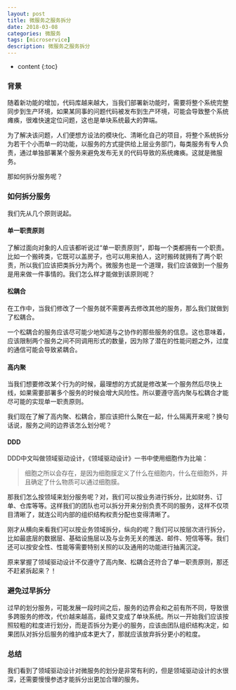 ```yaml
---
layout: post
title: 微服务之服务拆分
date: 2018-03-08
categories: 微服务 
tags: [microservice]
description: 微服务之服务拆分
---
```


* content
{:toc}

### 背景
随着新功能的增加，代码库越来越大，当我们部署新功能时，需要将整个系统完整同步到生产环境，如果某同事的问题代码被发布到生产环境，可能会导致整个系统瘫痪，很难快速定位问题，这也是单块系统最大的弊端。

为了解决该问题，人们便想方设法的模块化、清晰化自己的项目，将整个系统拆分为若干个小而单一的功能，以服务的方式提供给上层业务部门，每类服务有专人负责，通过单独部署某个服务来避免发布无关的代码导致的系统瘫痪。这就是微服务。

那如何拆分服务呢？

### 如何拆分服务
我们先从几个原则说起。

#### 单一职责原则
了解过面向对象的人应该都听说过“单一职责原则”，即每一个类都拥有一个职责。比如一个搬砖类，它既可以盖房子，也可以用来拍人，这时搬砖就拥有了两个职责，所以我们应该把类拆分为两个。微服务也是一个道理，我们应该做到一个服务是用来做一件事情的。我们怎么样才能做到该原则呢？

#### 松耦合
在工作中，当我们修改了一个服务就不需要再去修改其他的服务，那么我们就做到了松耦合。

一个松耦合的服务应该尽可能少地知道与之协作的那些服务的信息。这也意味着，应该限制两个服务之间不同调用形式的数量，因为除了潜在的性能问题之外，过度的通信可能会导致紧耦合。

#### 高内聚
当我们想要修改某个行为的时候，最理想的方式就是修改某一个服务然后尽快上线，如果需要部署多个服务的时候会增大风险性。所以要遵守高内聚与松耦合才能尽可能的实现单一职责原则。

我们现在了解了高内聚、松耦合，那应该把什么聚在一起，什么隔离开来呢？换句话说，服务之间的边界该怎么划分呢？

#### DDD
DDD中文叫做领域驱动设计，《领域驱动设计》一书中使用细胞作为比喻：

> 细胞之所以会存在，是因为细胞膜定义了什么在细胞内，什么在细胞外，并且确定了什么物质可以通过细胞膜。

那我们怎么按领域来划分服务呢？对，我们可以按业务进行拆分，比如财务、订单、仓库等等。这样我们的团队也可以拆分开来分别负责不同的服务，这样不仅项目清晰了，就连公司内部的组织结构权责分配也变得清晰了。

刚才从横向来看我们可以按业务领域拆分，纵向的呢？我们可以按层次进行拆分，比如最底层的数据层、基础设施层以及与业务无关的推送、邮件、短信等等。我们还可以按安全性、性能等需要特别关照的以及通用的功能进行抽离沉淀。

原来掌握了领域驱动设计不仅遵守了高内聚、松耦合还符合了单一职责原则，那还不赶紧拆起来？！

### 避免过早拆分
过早的划分服务，可能发展一段时间之后，服务的边界会和之前有所不同，导致很多跨服务的修改，代价越来越高，最终又变成了单块系统。所以一开始我们应该按照较粗的粒度进行划分，而是否拆分为更小的服务，应该由团队组织结构决定，如果团队对拆分后服务的维护成本更大了，那就应该放弃拆分更小的粒度。

### 总结
我们看到了领域驱动设计对微服务的划分是非常有利的，但是领域驱动设计的水很深，还需要慢慢参透才能拆分出更加合理的服务。
